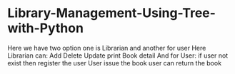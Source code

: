 # Library-Management-Using-Tree-with-Python
Here we have two option one is Librarian and another for user 
Here Librarian can:
 Add
 Delete 
 Update
 print Book detail
And for User:
 if user not exist then register the user
 User issue the book
 user can return the book

 

